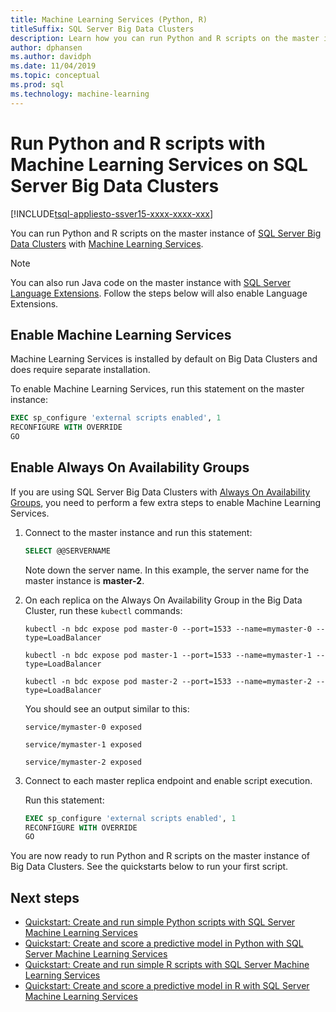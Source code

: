 ```yaml
---
title: Machine Learning Services (Python, R)
titleSuffix: SQL Server Big Data Clusters
description: Learn how you can run Python and R scripts on the master instance of a SQL Server Big Data Clusters with Machine Learning Services.
author: dphansen
ms.author: davidph
ms.date: 11/04/2019
ms.topic: conceptual
ms.prod: sql
ms.technology: machine-learning
---
```


# Run Python and R scripts with Machine Learning Services on SQL Server Big Data Clusters

[!INCLUDE[tsql-appliesto-ssver15-xxxx-xxxx-xxx](../includes/tsql-appliesto-ssver15-xxxx-xxxx-xxx.md)]

You can run Python and R scripts on the master instance of [SQL Server Big Data Clusters](big-data-cluster-overview.md) with [Machine Learning Services](../advanced-analytics/index.yml).

> [!NOTE]
> You can also run Java code on the master instance with [SQL Server Language Extensions](../language-extensions/language-extensions-overview.md). Follow the steps below will also enable Language Extensions.

## Enable Machine Learning Services

Machine Learning Services is installed by default on Big Data Clusters and does require separate installation.

To enable Machine Learning Services, run this statement on the master instance:

```sql
EXEC sp_configure 'external scripts enabled', 1
RECONFIGURE WITH OVERRIDE
GO
```

## Enable Always On Availability Groups

If you are using SQL Server Big Data Clusters with [Always On Availability Groups](../database-engine/availability-groups/windows/overview-of-always-on-availability-groups-sql-server.md), you need to perform a few extra steps to enable Machine Learning Services.

1. Connect to the master instance and run this statement:

    ```sql
    SELECT @@SERVERNAME
    ```

    Note down the server name. In this example, the server name for the master instance is **master-2**.

1. On each replica on the Always On Availability Group in the Big Data Cluster, run these `kubectl` commands:

    ```
    kubectl -n bdc expose pod master-0 --port=1533 --name=mymaster-0 --type=LoadBalancer

    kubectl -n bdc expose pod master-1 --port=1533 --name=mymaster-1 --type=LoadBalancer

    kubectl -n bdc expose pod master-2 --port=1533 --name=mymaster-2 --type=LoadBalancer
    ```

    You should see an output similar to this:
    
    ```
    service/mymaster-0 exposed

    service/mymaster-1 exposed

    service/mymaster-2 exposed
    ```

1. Connect to each master replica endpoint and enable script execution.

    Run this statement:

    ```sql
    EXEC sp_configure 'external scripts enabled', 1
    RECONFIGURE WITH OVERRIDE
    GO
    ```

You are now ready to run Python and R scripts on the master instance of Big Data Clusters. See the quickstarts below to run your first script.

## Next steps

+ [Quickstart: Create and run simple Python scripts with SQL Server Machine Learning Services](../advanced-analytics/tutorials/quickstart-python-create-script.md)
+ [Quickstart: Create and score a predictive model in Python with SQL Server Machine Learning Services](../advanced-analytics/tutorials/quickstart-python-train-score-model.md)
+ [Quickstart: Create and run simple R scripts with SQL Server Machine Learning Services](../advanced-analytics/tutorials/quickstart-r-create-script.md)
+ [Quickstart: Create and score a predictive model in R with SQL Server Machine Learning Services](../advanced-analytics/tutorials/quickstart-r-train-score-model.md)

